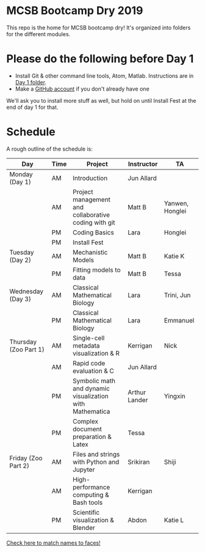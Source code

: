 # MCSB Bootcamp Dry 2019

This repo is the home for MCSB bootcamp dry! It's organized into folders for the different modules.

# Please do the following before Day 1

* Install Git & other command line tools, Atom, Matlab. Instructions are in [Day 1 folder](/Day%201/README.MD).
* Make a [GitHub account](https://github.com/join) if you don't already have one

We'll ask you to install more stuff as well, but hold on until Install Fest at the end of day 1 for that.

# Schedule
A rough outline of the schedule is:

Day | Time | Project | Instructor | TA
--- | --- | --- | --- | ---
Monday (Day 1) | AM | Introduction | Jun Allard | &nbsp;
&nbsp; | AM | Project management and collaborative coding with git | Matt B | Yanwen, Honglei
&nbsp; | PM | Coding Basics | Lara | Honglei
&nbsp; | PM | Install Fest | &nbsp; | &nbsp;
Tuesday (Day 2) | AM | Mechanistic Models | Matt B | Katie K
&nbsp; | PM | Fitting models to data | Matt B | Tessa
Wednesday (Day 3) | AM | Classical Mathematical Biology | Lara | Trini, Jun
&nbsp; | PM | Classical Mathematical Biology | Lara | Emmanuel
Thursday (Zoo Part 1) | AM | Single-cell metadata visualization & R | Kerrigan | Nick
&nbsp; | AM | Rapid code evaluation & C | Jun Allard |
&nbsp; | PM | Symbolic math and dynamic visualization with Mathematica | Arthur Lander | Yingxin
&nbsp; | PM | Complex document preparation & Latex | Tessa
Friday (Zoo Part 2) | AM | Files and strings with Python and Jupyter | Srikiran | Shiji
&nbsp; | AM | High-performance computing & Bash tools | Kerrigan
&nbsp; | PM | Scientific visualization & Blender | Abdon | Katie L

[Check here to match names to faces!](http://mcsb.uci.edu/students/current-students)

